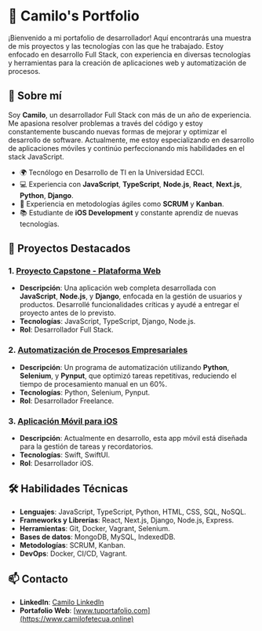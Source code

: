 # 🚀 Camilo's Portfolio

¡Bienvenido a mi portafolio de desarrollador! Aquí encontrarás una muestra de mis proyectos y las tecnologías con las que he trabajado. Estoy enfocado en desarrollo Full Stack, con experiencia en diversas tecnologías y herramientas para la creación de aplicaciones web y automatización de procesos.

## 🌟 Sobre mí

Soy **Camilo**, un desarrollador Full Stack con más de un año de experiencia. Me apasiona resolver problemas a través del código y estoy constantemente buscando nuevas formas de mejorar y optimizar el desarrollo de software. Actualmente, me estoy especializando en desarrollo de aplicaciones móviles y continúo perfeccionando mis habilidades en el stack JavaScript.

- 🌍 Tecnólogo en Desarrollo de TI en la Universidad ECCI.
- 💻 Experiencia con **JavaScript**, **TypeScript**, **Node.js**, **React**, **Next.js**, **Python**, **Django**.
- 🚀 Experiencia en metodologías ágiles como **SCRUM** y **Kanban**.
- 📚 Estudiante de **iOS Development** y constante aprendiz de nuevas tecnologías.

## 💼 Proyectos Destacados

### 1. [Proyecto Capstone - Plataforma Web](https://github.com/tuusuario/capstone)
   - **Descripción**: Una aplicación web completa desarrollada con **JavaScript**, **Node.js**, y **Django**, enfocada en la gestión de usuarios y productos. Desarrollé funcionalidades críticas y ayudé a entregar el proyecto antes de lo previsto.
   - **Tecnologías**: JavaScript, TypeScript, Django, Node.js.
   - **Rol**: Desarrollador Full Stack.

### 2. [Automatización de Procesos Empresariales](https://github.com/tuusuario/automations)
   - **Descripción**: Un programa de automatización utilizando **Python**, **Selenium**, y **Pynput**, que optimizó tareas repetitivas, reduciendo el tiempo de procesamiento manual en un 60%.
   - **Tecnologías**: Python, Selenium, Pynput.
   - **Rol**: Desarrollador Freelance.

### 3. [Aplicación Móvil para iOS](https://github.com/tuusuario/ios-app)
   - **Descripción**: Actualmente en desarrollo, esta app móvil está diseñada para la gestión de tareas y recordatorios.
   - **Tecnologías**: Swift, SwiftUI.
   - **Rol**: Desarrollador iOS.

## 🛠️ Habilidades Técnicas

- **Lenguajes**: JavaScript, TypeScript, Python, HTML, CSS, SQL, NoSQL.
- **Frameworks y Librerías**: React, Next.js, Django, Node.js, Express.
- **Herramientas**: Git, Docker, Vagrant, Selenium.
- **Bases de datos**: MongoDB, MySQL, IndexedDB.
- **Metodologías**: SCRUM, Kanban.
- **DevOps**: Docker, CI/CD, Vagrant.

## 📫 Contacto
- **LinkedIn**: [Camilo LinkedIn](www.linkedin.com/in/camilo-fetecua)
- **Portafolio Web**: [www.tuportafolio.com](https://www.camilofetecua.online)
